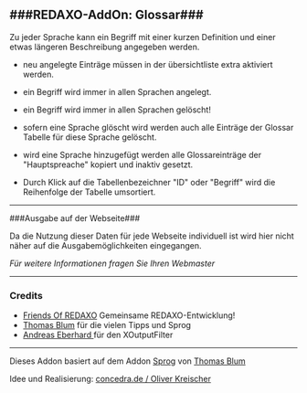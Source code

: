 
###REDAXO-AddOn: Glossar###
---

Zu jeder Sprache kann ein Begriff mit einer kurzen Definition und einer etwas längeren Beschreibung angegeben werden.

+ neu angelegte Einträge müssen in der übersichtliste extra aktiviert werden.
* ein Begriff wird immer in allen Sprachen angelegt.
* ein Begriff wird immer in allen Sprachen gelöscht!
* sofern eine Sprache glöscht wird werden auch alle Einträge der Glossar Tabelle für diese Sprache gelöscht.
* wird eine Sprache hinzugefügt werden alle Glossareinträge der "Hauptspreache" kopiert und inaktiv gesetzt.

* Durch Klick auf die Tabellenbezeichner "ID" oder "Begriff" wird die Reihenfolge der Tabelle umsortiert.



---

###Ausgabe auf der Webseite###

Da die Nutzung dieser Daten für jede Webseite individuell ist wird hier nicht näher auf die Ausgabemöglichkeiten eingegangen.

_Für weitere Informationen fragen Sie Ihren Webmaster_

---

### Credits ###

* [Friends Of REDAXO](https://github.com/FriendsOfREDAXO) Gemeinsame REDAXO-Entwicklung!
* [Thomas Blum](https://github.com/tbaddade) für die vielen Tipps und Sprog
* [Andreas Eberhard ](https://github.com/aeberhard) für den XOutputFilter

---

Dieses Addon basiert auf dem Addon [Sprog](https://github.com/tbaddade/redaxo_sprog) von [Thomas Blum](https://github.com/tbaddade)

Idee und Realisierung: [concedra.de / Oliver Kreischer](http://concedra.de)
